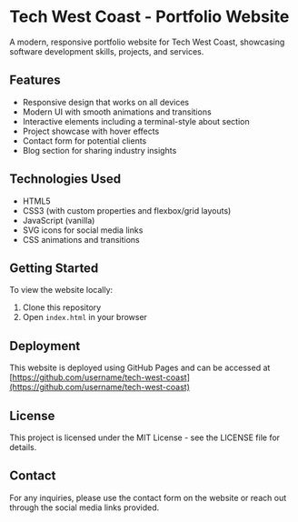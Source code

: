 # Tech West Coast - Portfolio Website

A modern, responsive portfolio website for Tech West Coast, showcasing software development skills, projects, and services.

## Features

- Responsive design that works on all devices
- Modern UI with smooth animations and transitions
- Interactive elements including a terminal-style about section
- Project showcase with hover effects
- Contact form for potential clients
- Blog section for sharing industry insights

## Technologies Used

- HTML5
- CSS3 (with custom properties and flexbox/grid layouts)
- JavaScript (vanilla)
- SVG icons for social media links
- CSS animations and transitions

## Getting Started

To view the website locally:

1. Clone this repository
2. Open `index.html` in your browser

## Deployment

This website is deployed using GitHub Pages and can be accessed at [https://github.com/username/tech-west-coast](https://github.com/username/tech-west-coast)

## License

This project is licensed under the MIT License - see the LICENSE file for details.

## Contact

For any inquiries, please use the contact form on the website or reach out through the social media links provided.